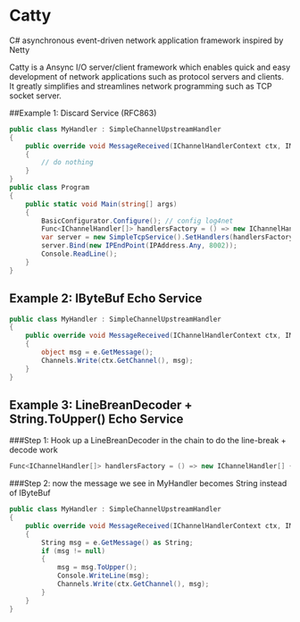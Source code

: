 # Catty
C# asynchronous event-driven network application framework inspired by Netty

Catty is a Ansync I/O server/client  framework which enables quick and easy development 
of network applications such as protocol servers and clients. It greatly simplifies 
and streamlines network programming such as TCP socket server.


##Example 1: Discard Service (RFC863)

```C#
public class MyHandler : SimpleChannelUpstreamHandler
{
    public override void MessageReceived(IChannelHandlerContext ctx, IMessageEvent e)
    {
        // do nothing
    }
}
public class Program
{
    public static void Main(string[] args)
    {
        BasicConfigurator.Configure(); // config log4net
        Func<IChannelHandler[]> handlersFactory = () => new IChannelHandler[] {new MyHandler()};
        var server = new SimpleTcpService().SetHandlers(handlersFactory);
        server.Bind(new IPEndPoint(IPAddress.Any, 8002));
        Console.ReadLine();
    }
}
```

## Example 2: IByteBuf Echo Service
```C#
public class MyHandler : SimpleChannelUpstreamHandler
{
    public override void MessageReceived(IChannelHandlerContext ctx, IMessageEvent e)
    {
        object msg = e.GetMessage();
        Channels.Write(ctx.GetChannel(), msg);
    }
}
```

## Example 3: LineBreanDecoder + String.ToUpper() Echo Service
###Step 1: Hook up a LineBreanDecoder in the chain to do the line-break + decode work
```C#
Func<IChannelHandler[]> handlersFactory = () => new IChannelHandler[] {new LineBreakDecoder(), new MyHandler()};
```
###Step 2: now the message we see in MyHandler becomes String instead of IByteBuf
```C#
public class MyHandler : SimpleChannelUpstreamHandler
{
    public override void MessageReceived(IChannelHandlerContext ctx, IMessageEvent e)
    {
        String msg = e.GetMessage() as String;
        if (msg != null)
        {
            msg = msg.ToUpper();
            Console.WriteLine(msg);
            Channels.Write(ctx.GetChannel(), msg);
        }
    }
}
```
